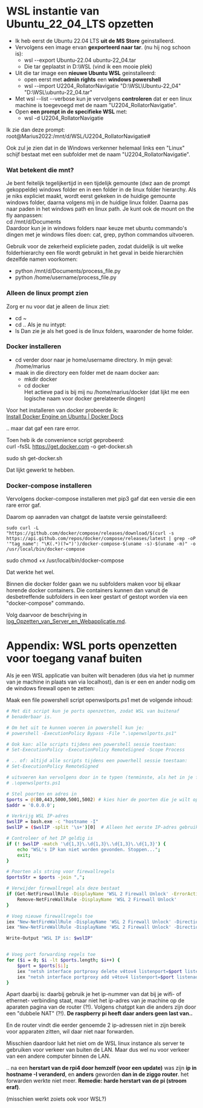 # WSL instantie van Ubuntu_22_04_LTS opzetten

- Ik heb eerst de Ubuntu 22.04 LTS **uit de MS Store** geinstalleerd.
- Vervolgens een image ervan **gexporteerd naar tar**. (nu hij nog schoon is):
  - wsl --export Ubuntu-22.04 ubuntu-22_04.tar
  - Die tar geplaatst in D:\WSL (vind ik een mooie plek)
- Uit die tar image een **nieuwe Ubuntu WSL** geinstalleerd:
  - open eerst met **admin rights** een **windows powershell**
  - wsl --import U2204_RollatorNavigatie "D:\WSL\Ubuntu-22_04" "D:\WSL\ubuntu-22_04.tar"
- Met wsl --list --verbose kun je vervolgens **controleren** dat er een linux machine is toegevoegd met de naam "U2204_RollatorNavigatie".
- Open **een prompt in de specifieke WSL** met:
  - wsl -d U2204_RollatorNavigatie

Ik zie dan deze prompt:  
root@Marius2022:/mnt/d/WSL/U2204_RollatorNavigatie#

Ook zul je zien dat in de Windows verkenner helemaal links een "Linux" schijf bestaat met een subfolder met de naam "U2204_RollatorNavigatie".

### Wat betekent die mnt?
Je bent feitelijk tegelijkertijd in een tijdelijk gemounte (dwz aan de prompt gekoppelde) windows folder en in een folder in de linux folder hierarchy.
Als je niks expliciet maakt, wordt eerst gekeken in de huidige gemounte windows folder, daarna volgens mij in de huidige linux folder. Daarna pas naar paden in het windows path en linux path. Je kunt ook de mount on the fly aanpassen:  
cd /mnt/d/Documents  
Daardoor kun je in windows folders naar keuze met ubuntu commando's dingen met je windows files doen: cat, grep, python commandos uitvoeren.

Gebruik voor de zekerheid expliciete paden, zodat duidelijk is uit welke folderhierarchy een file wordt gebruikt in het geval in beide hierarchiën dezelfde namen voorkomen:  

- python /mnt/d/Documents/process_file.py   
- python /home/username/process_file.py

### Alleen de linux prompt zien
Zorg er nu voor dat je alleen de linux ziet:
- cd ~   
- cd ..
Als je nu intypt:
- ls
Dan zie je als het goed is de linux folders, waaronder de home folder.

### Docker installeren
- cd verder door naar je home/username directory. In mijn geval: /home/marius
- maak in die directory een folder met de naam docker aan:
  - mkdir docker  
  - cd docker   
  Het actieve pad is bij mij nu /home/marius/docker
  (dat lijkt me een logische naam voor docker gerelateerde dingen)  

Voor het installeren van docker probeerde ik:  
[Install Docker Engine on Ubuntu | Docker Docs](https://docs.docker.com/engine/install/ubuntu/)

.. maar dat gaf een rare error.  

Toen heb ik de convenience script geprobeerd:  
curl -fsSL https://get.docker.com -o get-docker.sh

sudo sh get-docker.sh

Dat lijkt gewerkt te hebben.

### Docker-compose installeren
Vervolgens docker-compose installeren met pip3 gaf dat een versie die een rare error gaf.

Daarom op aanraden van chatgpt de laatste versie geinstalleerd:

```
sudo curl -L "https://github.com/docker/compose/releases/download/$(curl -s https://api.github.com/repos/docker/compose/releases/latest | grep -oP '"tag_name": "\K(.*)(?=")')/docker-compose-$(uname -s)-$(uname -m)" -o /usr/local/bin/docker-compose
```

sudo chmod +x /usr/local/bin/docker-compose

Dat werkte het wel.

Binnen die docker folder gaan we nu subfolders maken voor bij elkaar horende docker containers. Die containers kunnen dan vanuit de desbetreffende subfolders in een keer gestart of gestopt worden via een "docker-compose" commando. 

Volg daarvoor de beschrijving in [log_Opzetten_van_Server_en_Webapplicatie.md](./log_Opzetten_van_Server_en_Webapplicatie.md).

# Appendix: WSL ports openzetten voor toegang vanaf buiten
Als je een WSL applicatie van buiten wilt benaderen (dus via het ip nummer van je machine in plaats van via localhost), dan is er een en ander nodig om de windows firewall open te zetten:

Maak een file powershell script openwslports.ps1 met de volgende inhoud:

```bash
# Met dit script kun je ports openzetten, zodat WSL van buitenaf 
# benaderbaar is.

# Om het uit te kunnen voeren in powershell kun je:
# powershell -ExecutionPolicy Bypass -File ".\openwslports.ps1"

# Ook kan: alle scripts tijdens een powershell sessie toestaan:
# Set-ExecutionPolicy -ExecutionPolicy RemoteSigned -Scope Process

# .. of: altijd alle scripts tijdens een powerhell sessie toestaan:
# Set-ExecutionPolicy RemoteSigned

# uitvoeren kan vervolgens door in te typen (tenminste, als het in je folder staat):
# .\openwslports.ps1

# Stel poorten en adres in
$ports = @(80,443,5000,5001,5002) # kies hier de poorten die je wilt openstellen
$addr = '0.0.0.0';

# Verkrijg WSL IP-adres
$wslIP = bash.exe -c "hostname -I"
$wslIP = ($wslIP -split '\s+')[0]  # Alleen het eerste IP-adres gebruiken

# Controleer of het IP geldig is
if (! $wslIP -match '\d{1,3}\.\d{1,3}\.\d{1,3}\.\d{1,3}') {
    echo "WSL's IP kan niet worden gevonden. Stoppen...";
    exit;
}

# Poorten als string voor firewallregels
$portsStr = $ports -join ",";

# Verwijder firewallregel als deze bestaat
if (Get-NetFirewallRule -DisplayName 'WSL 2 Firewall Unlock' -ErrorAction SilentlyContinue) {
    Remove-NetFireWallRule -DisplayName 'WSL 2 Firewall Unlock'
}

# Voeg nieuwe firewallregels toe
iex "New-NetFireWallRule -DisplayName 'WSL 2 Firewall Unlock' -Direction Outbound -LocalPort $portsStr -Action Allow -Protocol TCP";
iex "New-NetFireWallRule -DisplayName 'WSL 2 Firewall Unlock' -Direction Inbound -LocalPort $portsStr -Action Allow -Protocol TCP";

Write-Output "WSL IP is: $wslIP"


# Voeg port forwarding regels toe
for ($i = 0; $i -lt $ports.length; $i++) {
    $port = $ports[$i];
    iex "netsh interface portproxy delete v4tov4 listenport=$port listenaddress=$addr";
    iex "netsh interface portproxy add v4tov4 listenport=$port listenaddress=$addr connectport=$port connectaddress=$wslIP";
}
```

Apart daarbij is: daarbij gebruik je het ip-nummer van dat bij je wifi- of ethernet- verbinding staat, maar niet het ip-adres van je machine op de aparaten pagina van de router (?!). Volgens chatgpt kan die anders zijn door een "dubbele NAT" (?!).
**De raspberry pi heeft daar anders geen last van..**

En de router vindt die eerder genoemde 2 ip-adressen niet in zijn bereik voor apparaten zitten, wil daar niet naar forwarden.

Misschien daardoor lukt het niet om de WSL linux instance als server te gebruiken voor verkeer van buiten de LAN. Maar dus wel nu voor verkeer van een andere computer binnen de LAN.

.. na een **herstart van de rpi4 door hemzelf (voor een update)** was zijn **ip in hostname -I veranderd**, en **anders** geworden **dan in de ziggo router**. het forwarden werkte niet meer. **Remedie: harde herstart van de pi (stroom eraf)**.

(misschien werkt zoiets ook voor WSL?)